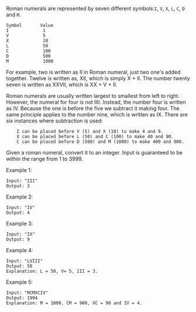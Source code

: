 Roman numerals are represented by seven different symbols:`I`, `V`, `X`, `L`, `C`, `D` and `M`.  
```
Symbol       Value
I             1
V             5
X             10
L             50
C             100
D             500
M             1000
```
For example, two is written as II in Roman numeral, just two one's added together. Twelve is written as, XII, which is simply X + II. The number twenty seven is written as XXVII, which is XX + V + II.  

Roman numerals are usually written largest to smallest from left to right. However, the numeral for four is not IIII. Instead, the number four is written as IV. Because the one is before the five we subtract it making four. The same principle applies to the number nine, which is written as IX. There are six instances where subtraction is used:  
```
    I can be placed before V (5) and X (10) to make 4 and 9. 
    X can be placed before L (50) and C (100) to make 40 and 90. 
    C can be placed before D (500) and M (1000) to make 400 and 900.
```
Given a roman numeral, convert it to an integer. Input is guaranteed to be within the range from 1 to 3999.  

Example 1:  
```
Input: "III"
Output: 3
```
Example 2:  
```
Input: "IV"
Output: 4
```
Example 3:  
```
Input: "IX"
Output: 9
```
Example 4:  
```
Input: "LVIII"
Output: 58
Explanation: L = 50, V= 5, III = 3.
```
Example 5:  
```
Input: "MCMXCIV"
Output: 1994
Explanation: M = 1000, CM = 900, XC = 90 and IV = 4.
```

